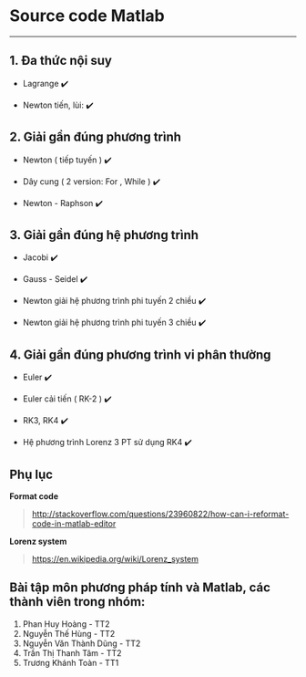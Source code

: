 # Source code Matlab
---

## 1. Đa thức nội suy

- Lagrange :heavy_check_mark:

- Newton tiến, lùi: :heavy_check_mark:


## 2. Giải gần đúng phương trình

- Newton ( tiếp tuyến ) :heavy_check_mark:

- Dây cung ( 2 version: For , While ) :heavy_check_mark:

- Newton - Raphson :heavy_check_mark:

## 3. Giải gần đúng hệ phương trình 

- Jacobi :heavy_check_mark:

- Gauss - Seidel :heavy_check_mark:

- Newton giải hệ phương trình phi tuyến 2 chiều :heavy_check_mark:

- Newton giải hệ phương trình phi tuyến 3 chiều :heavy_check_mark:

## 4. Giải gần đúng phương trình vi phân thường

- Euler :heavy_check_mark:

- Euler cải tiến ( RK-2 ) :heavy_check_mark:

- RK3, RK4 :heavy_check_mark:

- Hệ phương trình Lorenz 3 PT sử dụng RK4 :heavy_check_mark:


Phụ lục
---

__Format code__
> http://stackoverflow.com/questions/23960822/how-can-i-reformat-code-in-matlab-editor

__Lorenz system__
>  https://en.wikipedia.org/wiki/Lorenz_system


Bài tập môn phương pháp tính và Matlab, các thành viên trong nhóm:
---

1. Phan Huy Hoàng - TT2
2. Nguyễn Thế Hùng - TT2
3. Nguyễn Văn Thành Dũng - TT2
4. Trần Thị Thanh Tâm - TT2
5. Trương Khánh Toàn - TT1